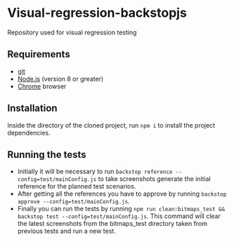 # Visual-regression-backstopjs
Repository used for visual regression testing

## Requirements

- [git](https://git-scm.com/downloads)
- [Node.js](https://nodejs.org/) (version 8 or greater)
- [Chrome](https://www.google.com/chrome/) browser


## Installation

Inside the directory of the cloned project, run `npm i` to install the project dependencies.


## Running the tests

- Initially it will be necessary to run `backstop reference --config=test/mainConfig.js` to take screenshots generate the initial reference for the planned test scenarios.
- After getting all the references you have to approve by running `backstop approve --config=test/mainConfig.js`.
- Finally you can run the tests by running `npm run clean:bitmaps_test && backstop test --config=test/mainConfig.js`. This command will clear the latest screenshots from the bitmaps_test directory taken from previous tests and run a new test.

